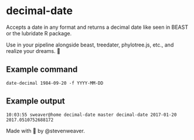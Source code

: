 # decimal-date

Accepts a date in any format and returns a decimal date like seen in BEAST or the lubridate R package. 

Use in your pipeline alongside beast, treedater, phylotree.js, etc., and realize your dreams. 💫

## Example command

`date-decimal 1984-09-20 -f YYYY-MM-DD`

## Example output
```
10:03:55 sweaver@home decimal-date master decimal-date 2017-01-20                                           
2017.0510752688172
```

Made with 💝 by @stevenweaver.

